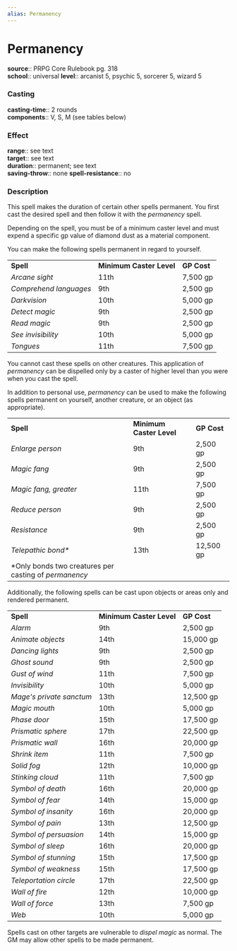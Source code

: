 ```yaml
---
alias: Permanency
---
```


# Permanency 

**source**:: PRPG Core Rulebook pg. 318  
**school**:: universal
**level**:: arcanist 5, psychic 5, sorcerer 5, wizard 5

### Casting 

**casting-time**:: 2 rounds  
**components**:: V, S, M (see tables below)

### Effect 

**range**:: see text  
**target**:: see text  
**duration**:: permanent; see text  
**saving-throw**:: none
**spell-resistance**:: no

### Description 

This spell makes the duration of certain other spells permanent. You first cast the desired spell and then follow it with the *permanency* spell.  
  
Depending on the spell, you must be of a minimum caster level and must expend a specific gp value of diamond dust as a material component.  
  
You can make the following spells permanent in regard to yourself.  
  

|                        |                          |             |
|------------------------|--------------------------|-------------|
| **Spell**              | **Minimum Caster Level** | **GP Cost** |
| *Arcane sight*         | 11th                     | 7,500 gp    |
| *Comprehend languages* | 9th                      | 2,500 gp    |
| *Darkvision*           | 10th                     | 5,000 gp    |
| *Detect magic*         | 9th                      | 2,500 gp    |
| *Read magic*           | 9th                      | 2,500 gp    |
| *See invisibility*     | 10th                     | 5,000 gp    |
| *Tongues*              | 11th                     | 7,500 gp    |

  
You cannot cast these spells on other creatures. This application of *permanency* can be dispelled only by a caster of higher level than you were when you cast the spell.  
  
In addition to personal use, *permanency* can be used to make the following spells permanent on yourself, another creature, or an object (as appropriate).  
  

|                                                        |                          |             |
|--------------------------------------------------------|--------------------------|-------------|
| **Spell**                                              | **Minimum Caster Level** | **GP Cost** |
| *Enlarge person*                                       | 9th                      | 2,500 gp    |
| *Magic fang*                                           | 9th                      | 2,500 gp    |
| *Magic fang, greater*                                  | 11th                     | 7,500 gp    |
| *Reduce person*                                        | 9th                      | 2,500 gp    |
| *Resistance*                                           | 9th                      | 2,500 gp    |
| *Telepathic bond\**                                    | 13th                     | 12,500 gp   |
| \*Only bonds two creatures per casting of *permanency* |                          |             |

  
Additionally, the following spells can be cast upon objects or areas only and rendered permanent.  
  

|                          |                          |             |
|--------------------------|--------------------------|-------------|
| **Spell**                | **Minimum Caster Level** | **GP Cost** |
| *Alarm*                  | 9th                      | 2,500 gp    |
| *Animate objects*        | 14th                     | 15,000 gp   |
| *Dancing lights*         | 9th                      | 2,500 gp    |
| *Ghost sound*            | 9th                      | 2,500 gp    |
| *Gust of wind*           | 11th                     | 7,500 gp    |
| *Invisibility*           | 10th                     | 5,000 gp    |
| *Mage's private sanctum* | 13th                     | 12,500 gp   |
| *Magic mouth*            | 10th                     | 5,000 gp    |
| *Phase door*             | 15th                     | 17,500 gp   |
| *Prismatic sphere*       | 17th                     | 22,500 gp   |
| *Prismatic wall*         | 16th                     | 20,000 gp   |
| *Shrink item*            | 11th                     | 7,500 gp    |
| *Solid fog*              | 12th                     | 10,000 gp   |
| *Stinking cloud*         | 11th                     | 7,500 gp    |
| *Symbol of death*        | 16th                     | 20,000 gp   |
| *Symbol of fear*         | 14th                     | 15,000 gp   |
| *Symbol of insanity*     | 16th                     | 20,000 gp   |
| *Symbol of pain*         | 13th                     | 12,500 gp   |
| *Symbol of persuasion*   | 14th                     | 15,000 gp   |
| *Symbol of sleep*        | 16th                     | 20,000 gp   |
| *Symbol of stunning*     | 15th                     | 17,500 gp   |
| *Symbol of weakness*     | 15th                     | 17,500 gp   |
| *Teleportation circle*   | 17th                     | 22,500 gp   |
| *Wall of fire*           | 12th                     | 10,000 gp   |
| *Wall of force*          | 13th                     | 7,500 gp    |
| *Web*                    | 10th                     | 5,000 gp    |

  
Spells cast on other targets are vulnerable to *dispel magic* as normal. The GM may allow other spells to be made permanent.
